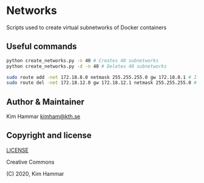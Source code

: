 # Networks

Scripts used to create virtual subnetworks of Docker containers  

## Useful commands

```bash
python create_networks.py -n 40 # Creates 40 subnetworks
python create_networks.py -d -n 40 # Deletes 40 subnetworks

sudo route add -net 172.18.8.0 netmask 255.255.255.0 gw 172.18.8.1 # If you have trouble with network connectivity
sudo route del -net 172.18.12.0 gw 172.18.12.1 netmask 255.255.255.0 # To delete created route      
```

## Author & Maintainer

Kim Hammar <kimham@kth.se>

## Copyright and license

[LICENSE](../../LICENSE.md)

Creative Commons

(C) 2020, Kim Hammar